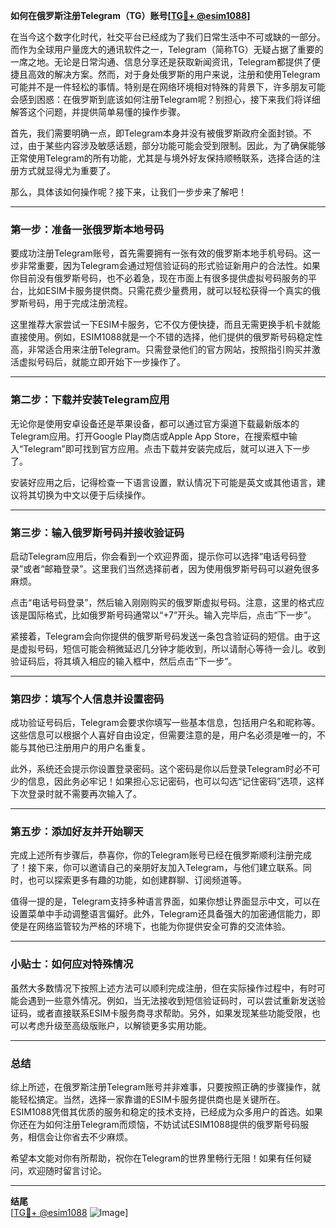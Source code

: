 **如何在俄罗斯注册Telegram（TG）账号[[TG💪+ @esim1088](https://t.me/s/esim1088)]**

在当今这个数字化时代，社交平台已经成为了我们日常生活中不可或缺的一部分。而作为全球用户量庞大的通讯软件之一，Telegram（简称TG）无疑占据了重要的一席之地。无论是日常沟通、信息分享还是获取新闻资讯，Telegram都提供了便捷且高效的解决方案。然而，对于身处俄罗斯的用户来说，注册和使用Telegram可能并不是一件轻松的事情。特别是在网络环境相对特殊的背景下，许多朋友可能会感到困惑：在俄罗斯到底该如何注册Telegram呢？别担心，接下来我们将详细解答这个问题，并提供简单易懂的操作步骤。

首先，我们需要明确一点，即Telegram本身并没有被俄罗斯政府全面封锁。不过，由于某些内容涉及敏感话题，部分功能可能会受到限制。因此，为了确保能够正常使用Telegram的所有功能，尤其是与境外好友保持顺畅联系，选择合适的注册方式就显得尤为重要了。

那么，具体该如何操作呢？接下来，让我们一步步来了解吧！

---

### **第一步：准备一张俄罗斯本地号码**
要成功注册Telegram账号，首先需要拥有一张有效的俄罗斯本地手机号码。这一步非常重要，因为Telegram会通过短信验证码的形式验证新用户的合法性。如果你目前没有俄罗斯号码，也不必着急，现在市面上有很多提供虚拟号码服务的平台，比如ESIM卡服务提供商。只需花费少量费用，就可以轻松获得一个真实的俄罗斯号码，用于完成注册流程。

这里推荐大家尝试一下ESIM卡服务，它不仅方便快捷，而且无需更换手机卡就能直接使用。例如，ESIM1088就是一个不错的选择，他们提供的俄罗斯号码稳定性高，非常适合用来注册Telegram。只需登录他们的官方网站，按照指引购买并激活虚拟号码后，就能立即开始下一步操作了。

---

### **第二步：下载并安装Telegram应用**
无论你是使用安卓设备还是苹果设备，都可以通过官方渠道下载最新版本的Telegram应用。打开Google Play商店或Apple App Store，在搜索框中输入“Telegram”即可找到官方应用。点击下载并安装完成后，就可以进入下一步了。

安装好应用之后，记得检查一下语言设置，默认情况下可能是英文或其他语言，建议将其切换为中文以便于后续操作。

---

### **第三步：输入俄罗斯号码并接收验证码**
启动Telegram应用后，你会看到一个欢迎界面，提示你可以选择“电话号码登录”或者“邮箱登录”。这里我们当然选择前者，因为使用俄罗斯号码可以避免很多麻烦。

点击“电话号码登录”，然后输入刚刚购买的俄罗斯虚拟号码。注意，这里的格式应该是国际格式，比如俄罗斯号码通常以“+7”开头。输入完毕后，点击“下一步”。

紧接着，Telegram会向你提供的俄罗斯号码发送一条包含验证码的短信。由于这是虚拟号码，短信可能会稍微延迟几分钟才能收到，所以请耐心等待一会儿。收到验证码后，将其填入相应的输入框中，然后点击“下一步”。

---

### **第四步：填写个人信息并设置密码**
成功验证号码后，Telegram会要求你填写一些基本信息，包括用户名和昵称等。这些信息可以根据个人喜好自由设定，但需要注意的是，用户名必须是唯一的，不能与其他已注册用户的用户名重复。

此外，系统还会提示你设置登录密码。这个密码是你以后登录Telegram时必不可少的信息，因此务必牢记！如果担心忘记密码，也可以勾选“记住密码”选项，这样下次登录时就不需要再次输入了。

---

### **第五步：添加好友并开始聊天**
完成上述所有步骤后，恭喜你，你的Telegram账号已经在俄罗斯顺利注册完成了！接下来，你可以邀请自己的亲朋好友加入Telegram，与他们建立联系。同时，也可以探索更多有趣的功能，如创建群聊、订阅频道等。

值得一提的是，Telegram支持多种语言界面，如果你想让界面显示中文，可以在设置菜单中手动调整语言偏好。此外，Telegram还具备强大的加密通信能力，即使是在网络监管较为严格的环境下，也能为你提供安全可靠的交流体验。

---

### **小贴士：如何应对特殊情况**
虽然大多数情况下按照上述方法可以顺利完成注册，但在实际操作过程中，有时可能会遇到一些意外情况。例如，当无法接收到短信验证码时，可以尝试重新发送验证码，或者直接联系ESIM卡服务商寻求帮助。另外，如果发现某些功能受限，也可以考虑升级至高级版账户，以解锁更多实用功能。

---

### **总结**
综上所述，在俄罗斯注册Telegram账号并非难事，只要按照正确的步骤操作，就能轻松搞定。当然，选择一家靠谱的ESIM卡服务提供商也是关键所在。ESIM1088凭借其优质的服务和稳定的技术支持，已经成为众多用户的首选。如果你还在为如何注册Telegram而烦恼，不妨试试ESIM1088提供的俄罗斯号码服务，相信会让你省去不少麻烦。

希望本文能对你有所帮助，祝你在Telegram的世界里畅行无阻！如果有任何疑问，欢迎随时留言讨论。

---

**结尾**  
[[TG💪+ @esim1088](https://t.me/s/esim1088) ![Image](https://i.postimg.cc/4NQfJmqS/Snipaste-2025-05-13-00-14-12.png)]